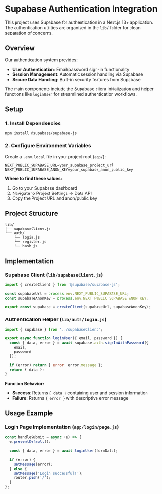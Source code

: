 # Supabase Authentication Integration

This project uses Supabase for authentication in a Next.js 13+ application. The authentication utilities are organized in the `lib/` folder for clean separation of concerns.

## Overview

Our authentication system provides:

- **User Authentication**: Email/password sign-in functionality
- **Session Management**: Automatic session handling via Supabase
- **Secure Data Handling**: Built-in security features from Supabase

The main components include the Supabase client initialization and helper functions like `loginUser` for streamlined authentication workflows.

## Setup

### 1. Install Dependencies

```bash
npm install @supabase/supabase-js
```

### 2. Configure Environment Variables

Create a `.env.local` file in your project root (`app/`):

```env
NEXT_PUBLIC_SUPABASE_URL=your_supabase_project_url
NEXT_PUBLIC_SUPABASE_ANON_KEY=your_supabase_anon_public_key
```

**Where to find these values:**
1. Go to your Supabase dashboard
2. Navigate to Project Settings → Data API
3. Copy the Project URL and anon/public key

## Project Structure

```
lib/
├── supabaseClient.js
└── auth/
    └── login.js   
    └── register.js
    └── hash.js
```

## Implementation

### Supabase Client (`lib/supabaseClient.js`)

```javascript
import { createClient } from '@supabase/supabase-js';

const supabaseUrl = process.env.NEXT_PUBLIC_SUPABASE_URL;
const supabaseAnonKey = process.env.NEXT_PUBLIC_SUPABASE_ANON_KEY;

export const supabase = createClient(supabaseUrl, supabaseAnonKey);
```

### Authentication Helper (`lib/auth/login.js`)

```javascript
import { supabase } from '../supabaseClient';

export async function loginUser({ email, password }) {
  const { data, error } = await supabase.auth.signInWithPassword({
    email,
    password
  });

  if (error) return { error: error.message };
  return { data };
}
```

**Function Behavior:**
- **Success**: Returns `{ data }` containing user and session information
- **Failure**: Returns `{ error }` with descriptive error message

## Usage Example

### Login Page Implementation (`app/login/page.js`)

```javascript
const handleSubmit = async (e) => {
  e.preventDefault();
  
  const { data, error } = await loginUser(formData);
  
  if (error) {
    setMessage(error);
  } else {
    setMessage('Login successful!');
    router.push('/');
  }
};
```